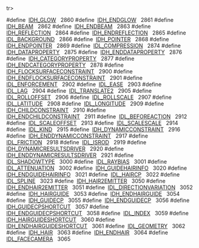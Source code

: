 tr>
<td class="memItemLeft" style="text-align: right;" data-nowrap="" data-valign="top">#define </td>
<td class="memItemRight" data-valign="bottom"><a href="Label_8h.md#51a336ee16fd71cf1e1313b05072d357" class="el">IDH_GLOW</a>   2860</td>
</tr>
<tr>
<td class="memItemLeft" style="text-align: right;" data-nowrap="" data-valign="top">#define </td>
<td class="memItemRight" data-valign="bottom"><a href="Label_8h.md#d88e21b152bbfdd982418b0042b3c528" class="el">IDH_ENDGLOW</a>   2861</td>
</tr>
<tr>
<td class="memItemLeft" style="text-align: right;" data-nowrap="" data-valign="top">#define </td>
<td class="memItemRight" data-valign="bottom"><a href="Label_8h.md#21c509e6a0c26229fa395a44ff7b8488" class="el">IDH_BEAM</a>   2862</td>
</tr>
<tr>
<td class="memItemLeft" style="text-align: right;" data-nowrap="" data-valign="top">#define </td>
<td class="memItemRight" data-valign="bottom"><a href="Label_8h.md#50aa3138ee099f62180fdc9f0c36e851" class="el">IDH_ENDBEAM</a>   2863</td>
</tr>
<tr>
<td class="memItemLeft" style="text-align: right;" data-nowrap="" data-valign="top">#define </td>
<td class="memItemRight" data-valign="bottom"><a href="Label_8h.md#399fe307c729e65cd55e5509ec828b90" class="el">IDH_REFLECTION</a>   2864</td>
</tr>
<tr>
<td class="memItemLeft" style="text-align: right;" data-nowrap="" data-valign="top">#define </td>
<td class="memItemRight" data-valign="bottom"><a href="Label_8h.md#9d3307f19823f7192ade4a06bd63106a" class="el">IDH_ENDREFLECTION</a>   2865</td>
</tr>
<tr>
<td class="memItemLeft" style="text-align: right;" data-nowrap="" data-valign="top">#define </td>
<td class="memItemRight" data-valign="bottom"><a href="Label_8h.md#cf3fafca6ffa4074ed1ac203efdc1b6e" class="el">IDL_BACKGROUND</a>   2866</td>
</tr>
<tr>
<td class="memItemLeft" style="text-align: right;" data-nowrap="" data-valign="top">#define </td>
<td class="memItemRight" data-valign="bottom"><a href="Label_8h.md#faf969609f42a4070393d3427a484d2c" class="el">IDH_POINTER</a>   2868</td>
</tr>
<tr>
<td class="memItemLeft" style="text-align: right;" data-nowrap="" data-valign="top">#define </td>
<td class="memItemRight" data-valign="bottom"><a href="Label_8h.md#ac63eb8d30fb3e6e41af9f731f341712" class="el">IDH_ENDPOINTER</a>   2869</td>
</tr>
<tr>
<td class="memItemLeft" style="text-align: right;" data-nowrap="" data-valign="top">#define </td>
<td class="memItemRight" data-valign="bottom"><a href="Label_8h.md#e1d31e8b338b97fe3211c6179ab01101" class="el">IDL_COMPRESSION</a>   2874</td>
</tr>
<tr>
<td class="memItemLeft" style="text-align: right;" data-nowrap="" data-valign="top">#define </td>
<td class="memItemRight" data-valign="bottom"><a href="Label_8h.md#7d1342d61093545a27d9e62c92e99762" class="el">IDH_DATAPROPERTY</a>   2875</td>
</tr>
<tr>
<td class="memItemLeft" style="text-align: right;" data-nowrap="" data-valign="top">#define </td>
<td class="memItemRight" data-valign="bottom"><a href="Label_8h.md#b5abbf53715bb6437ee23034252a8482" class="el">IDH_ENDDATAPROPERTY</a>   2876</td>
</tr>
<tr>
<td class="memItemLeft" style="text-align: right;" data-nowrap="" data-valign="top">#define </td>
<td class="memItemRight" data-valign="bottom"><a href="Label_8h.md#8dbca1c82c5a05e616d82c6329071aa6" class="el">IDH_CATEGORYPROPERTY</a>   2877</td>
</tr>
<tr>
<td class="memItemLeft" style="text-align: right;" data-nowrap="" data-valign="top">#define </td>
<td class="memItemRight" data-valign="bottom"><a href="Label_8h.md#76c7ce349126130998294c4add09c36e" class="el">IDH_ENDCATEGORYPROPERTY</a>   2878</td>
</tr>
<tr>
<td class="memItemLeft" style="text-align: right;" data-nowrap="" data-valign="top">#define </td>
<td class="memItemRight" data-valign="bottom"><a href="Label_8h.md#cd973c0bfec35e9a93108364ba7be3a1" class="el">IDH_FLOCKSURFACECONSTRAINT</a>   2900</td>
</tr>
<tr>
<td class="memItemLeft" style="text-align: right;" data-nowrap="" data-valign="top">#define </td>
<td class="memItemRight" data-valign="bottom"><a href="Label_8h.md#8a663dfc91aeada54ee9086d16808369" class="el">IDH_ENDFLOCKSURFACECONSTRAINT</a>   2901</td>
</tr>
<tr>
<td class="memItemLeft" style="text-align: right;" data-nowrap="" data-valign="top">#define </td>
<td class="memItemRight" data-valign="bottom"><a href="Label_8h.md#b4f790b9e3933d1d0f58658648abdee6" class="el">IDL_ENFORCEMENT</a>   2902</td>
</tr>
<tr>
<td class="memItemLeft" style="text-align: right;" data-nowrap="" data-valign="top">#define </td>
<td class="memItemRight" data-valign="bottom"><a href="Label_8h.md#61762e06fe228318ab5932d601ffd457" class="el">IDL_EASE</a>   2903</td>
</tr>
<tr>
<td class="memItemLeft" style="text-align: right;" data-nowrap="" data-valign="top">#define </td>
<td class="memItemRight" data-valign="bottom"><a href="Label_8h.md#69d91e7c5ff536b5f2f8f242746493f1" class="el">IDL_LAG</a>   2904</td>
</tr>
<tr>
<td class="memItemLeft" style="text-align: right;" data-nowrap="" data-valign="top">#define </td>
<td class="memItemRight" data-valign="bottom"><a href="Label_8h.md#31ef36e49fe3dd90f88e632d61abd1d6" class="el">IDL_TRANSLATE2</a>   2905</td>
</tr>
<tr>
<td class="memItemLeft" style="text-align: right;" data-nowrap="" data-valign="top">#define </td>
<td class="memItemRight" data-valign="bottom"><a href="Label_8h.md#71437e706ff94e46dcc928d3fb7eb7d8" class="el">IDL_ROLLOFFSET</a>   2906</td>
</tr>
<tr>
<td class="memItemLeft" style="text-align: right;" data-nowrap="" data-valign="top">#define </td>
<td class="memItemRight" data-valign="bottom"><a href="Label_8h.md#d61b02c928acc6e35bbbbfdca0973d13" class="el">IDL_ROLLSCALE</a>   2907</td>
</tr>
<tr>
<td class="memItemLeft" style="text-align: right;" data-nowrap="" data-valign="top">#define </td>
<td class="memItemRight" data-valign="bottom"><a href="Label_8h.md#0dbc502eebaaa8839324683d55e3b9f4" class="el">IDL_LATITUDE</a>   2908</td>
</tr>
<tr>
<td class="memItemLeft" style="text-align: right;" data-nowrap="" data-valign="top">#define </td>
<td class="memItemRight" data-valign="bottom"><a href="Label_8h.md#47bfc74f9d9dd52e85f341e8f923a2ff" class="el">IDL_LONGITUDE</a>   2909</td>
</tr>
<tr>
<td class="memItemLeft" style="text-align: right;" data-nowrap="" data-valign="top">#define </td>
<td class="memItemRight" data-valign="bottom"><a href="Label_8h.md#8c9eaf6f81a556b9a2449b9c248d0feb" class="el">IDH_CHILDCONSTRAINT</a>   2910</td>
</tr>
<tr>
<td class="memItemLeft" style="text-align: right;" data-nowrap="" data-valign="top">#define </td>
<td class="memItemRight" data-valign="bottom"><a href="Label_8h.md#0d159c0225b6538d96e9adbf2c4795dc" class="el">IDH_ENDCHILDCONSTRAINT</a>   2911</td>
</tr>
<tr>
<td class="memItemLeft" style="text-align: right;" data-nowrap="" data-valign="top">#define </td>
<td class="memItemRight" data-valign="bottom"><a href="Label_8h.md#10d9b4f451887b6091ca28d946eb7524" class="el">IDL_BEFOREACTION</a>   2912</td>
</tr>
<tr>
<td class="memItemLeft" style="text-align: right;" data-nowrap="" data-valign="top">#define </td>
<td class="memItemRight" data-valign="bottom"><a href="Label_8h.md#2125706d6512988e7bad98be80af0036" class="el">IDL_SCALEOFFSET</a>   2913</td>
</tr>
<tr>
<td class="memItemLeft" style="text-align: right;" data-nowrap="" data-valign="top">#define </td>
<td class="memItemRight" data-valign="bottom"><a href="Label_8h.md#42b0d694e8e5f040c95302c1996b941b" class="el">IDL_SCALESCALE</a>   2914</td>
</tr>
<tr>
<td class="memItemLeft" style="text-align: right;" data-nowrap="" data-valign="top">#define </td>
<td class="memItemRight" data-valign="bottom"><a href="Label_8h.md#2be2cea5706fd76958e831a0763bcc7e" class="el">IDL_KIND</a>   2915</td>
</tr>
<tr>
<td class="memItemLeft" style="text-align: right;" data-nowrap="" data-valign="top">#define </td>
<td class="memItemRight" data-valign="bottom"><a href="Label_8h.md#21ff9566438c2ee2aa1f06666a8327da" class="el">IDH_DYNAMICCONSTRAINT</a>   2916</td>
</tr>
<tr>
<td class="memItemLeft" style="text-align: right;" data-nowrap="" data-valign="top">#define </td>
<td class="memItemRight" data-valign="bottom"><a href="Label_8h.md#711f45a879d86116e13bd0b31119dd46" class="el">IDH_ENDDYNAMICCONSTRAINT</a>   2917</td>
</tr>
<tr>
<td class="memItemLeft" style="text-align: right;" data-nowrap="" data-valign="top">#define </td>
<td class="memItemRight" data-valign="bottom"><a href="Label_8h.md#b6b325fd314ac756bc3367b56040df97" class="el">IDL_FRICTION</a>   2918</td>
</tr>
<tr>
<td class="memItemLeft" style="text-align: right;" data-nowrap="" data-valign="top">#define </td>
<td class="memItemRight" data-valign="bottom"><a href="Label_8h.md#f3867ea14245e54cc9d61e3d61f2b32c" class="el">IDL_ISROD</a>   2919</td>
</tr>
<tr>
<td class="memItemLeft" style="text-align: right;" data-nowrap="" data-valign="top">#define </td>
<td class="memItemRight" data-valign="bottom"><a href="Label_8h.md#55732469ac8d80a6672934288cdbda04" class="el">IDH_DYNAMICRESULTSDRIVER</a>   2920</td>
</tr>
<tr>
<td class="memItemLeft" style="text-align: right;" data-nowrap="" data-valign="top">#define </td>
<td class="memItemRight" data-valign="bottom"><a href="Label_8h.md#70382516c417f01ab730200f23b736db" class="el">IDH_ENDDYNAMICRESULTSDRIVER</a>   2921</td>
</tr>
<tr>
<td class="memItemLeft" style="text-align: right;" data-nowrap="" data-valign="top">#define </td>
<td class="memItemRight" data-valign="bottom"><a href="Label_8h.md#f5ea9dcd0e6e1b48c699bd19a0326c2a" class="el">IDL_SHADOWTYPE</a>   3000</td>
</tr>
<tr>
<td class="memItemLeft" style="text-align: right;" data-nowrap="" data-valign="top">#define </td>
<td class="memItemRight" data-valign="bottom"><a href="Label_8h.md#768f647ea1972a7981f4892476a429b9" class="el">IDL_RAYBIAS</a>   3001</td>
</tr>
<tr>
<td class="memItemLeft" style="text-align: right;" data-nowrap="" data-valign="top">#define </td>
<td class="memItemRight" data-valign="bottom"><a href="Label_8h.md#8b853d2134c76f3d16d02f4820627d77" class="el">IDL_ATTENUATION</a>   3002</td>
</tr>
<tr>
<td class="memItemLeft" style="text-align: right;" data-nowrap="" data-valign="top">#define </td>
<td class="memItemRight" data-valign="bottom"><a href="Label_8h.md#dfcd3f122d13e534439312fd14ad567d" class="el">IDH_GUIDEHAIRINFO</a>   3020</td>
</tr>
<tr>
<td class="memItemLeft" style="text-align: right;" data-nowrap="" data-valign="top">#define </td>
<td class="memItemRight" data-valign="bottom"><a href="Label_8h.md#736d278f42c03d173d755b385aedc450" class="el">IDH_ENDGUIDEHAIRINFO</a>   3021</td>
</tr>
<tr>
<td class="memItemLeft" style="text-align: right;" data-nowrap="" data-valign="top">#define </td>
<td class="memItemRight" data-valign="bottom"><a href="Label_8h.md#c0e54055cc08acec5af1c4e2e385d9ff" class="el">IDL_HAIRCP</a>   3022</td>
</tr>
<tr>
<td class="memItemLeft" style="text-align: right;" data-nowrap="" data-valign="top">#define </td>
<td class="memItemRight" data-valign="bottom"><a href="Label_8h.md#9d05550dba1e6439e72cdeeb0fd227d7" class="el">IDL_SPLINE</a>   3023</td>
</tr>
<tr>
<td class="memItemLeft" style="text-align: right;" data-nowrap="" data-valign="top">#define </td>
<td class="memItemRight" data-valign="bottom"><a href="Label_8h.md#45b00923b7824a94018c0baf64a5a2ce" class="el">IDH_HAIR2EMITTER</a>   3050</td>
</tr>
<tr>
<td class="memItemLeft" style="text-align: right;" data-nowrap="" data-valign="top">#define </td>
<td class="memItemRight" data-valign="bottom"><a href="Label_8h.md#9cbd3577a0f88fc44541a618bcdb77b1" class="el">IDH_ENDHAIR2EMITTER</a>   3051</td>
</tr>
<tr>
<td class="memItemLeft" style="text-align: right;" data-nowrap="" data-valign="top">#define </td>
<td class="memItemRight" data-valign="bottom"><a href="Label_8h.md#41dc00f13233894c5b7cf54b989a7240" class="el">IDL_DIRECTIONVARIATION</a>   3052</td>
</tr>
<tr>
<td class="memItemLeft" style="text-align: right;" data-nowrap="" data-valign="top">#define </td>
<td class="memItemRight" data-valign="bottom"><a href="Label_8h.md#9df515be141dc2b1cfae85d5cf2b5e0f" class="el">IDH_HAIRGUIDE</a>   3053</td>
</tr>
<tr>
<td class="memItemLeft" style="text-align: right;" data-nowrap="" data-valign="top">#define </td>
<td class="memItemRight" data-valign="bottom"><a href="Label_8h.md#650c30eadc525839aac92c23e5ef555a" class="el">IDH_ENDHAIRGUIDE</a>   3054</td>
</tr>
<tr>
<td class="memItemLeft" style="text-align: right;" data-nowrap="" data-valign="top">#define </td>
<td class="memItemRight" data-valign="bottom"><a href="Label_8h.md#a265a612c9d6a7048a88a3d9aa64d8f1" class="el">IDH_GUIDECP</a>   3055</td>
</tr>
<tr>
<td class="memItemLeft" style="text-align: right;" data-nowrap="" data-valign="top">#define </td>
<td class="memItemRight" data-valign="bottom"><a href="Label_8h.md#da83ee2944a40a88d8eedfdc110c6f30" class="el">IDH_ENDGUIDECP</a>   3056</td>
</tr>
<tr>
<td class="memItemLeft" style="text-align: right;" data-nowrap="" data-valign="top">#define </td>
<td class="memItemRight" data-valign="bottom"><a href="Label_8h.md#0b8cad64e97b4ca9c3add7f9f15b0adc" class="el">IDH_GUIDECPSHORTCUT</a>   3057</td>
</tr>
<tr>
<td class="memItemLeft" style="text-align: right;" data-nowrap="" data-valign="top">#define </td>
<td class="memItemRight" data-valign="bottom"><a href="Label_8h.md#5102a2f177b5c34753cafe5311fcde7b" class="el">IDH_ENDGUIDECPSHORTCUT</a>   3058</td>
</tr>
<tr>
<td class="memItemLeft" style="text-align: right;" data-nowrap="" data-valign="top">#define </td>
<td class="memItemRight" data-valign="bottom"><a href="Label_8h.md#66350f591e50e7d0e5b4ed18373d06a8" class="el">IDL_INDEX</a>   3059</td>
</tr>
<tr>
<td class="memItemLeft" style="text-align: right;" data-nowrap="" data-valign="top">#define </td>
<td class="memItemRight" data-valign="bottom"><a href="Label_8h.md#0f0528ad3be133c0ee2514d9d2fb2f0f" class="el">IDH_HAIRGUIDESHORTCUT</a>   3060</td>
</tr>
<tr>
<td class="memItemLeft" style="text-align: right;" data-nowrap="" data-valign="top">#define </td>
<td class="memItemRight" data-valign="bottom"><a href="Label_8h.md#3cc9e9f682c173f58de882bd3a877c80" class="el">IDH_ENDHAIRGUIDESHORTCUT</a>   3061</td>
</tr>
<tr>
<td class="memItemLeft" style="text-align: right;" data-nowrap="" data-valign="top">#define </td>
<td class="memItemRight" data-valign="bottom"><a href="Label_8h.md#4d053714796f5635dbc559c4bce49786" class="el">IDL_GEOMETRY</a>   3062</td>
</tr>
<tr>
<td class="memItemLeft" style="text-align: right;" data-nowrap="" data-valign="top">#define </td>
<td class="memItemRight" data-valign="bottom"><a href="Label_8h.md#a7d30ffd5e1d342913779d0be5278fb4" class="el">IDH_HAIR</a>   3063</td>
</tr>
<tr>
<td class="memItemLeft" style="text-align: right;" data-nowrap="" data-valign="top">#define </td>
<td class="memItemRight" data-valign="bottom"><a href="Label_8h.md#8273c535f889d8c07b7e6b6878b10ae1" class="el">IDH_ENDHAIR</a>   3064</td>
</tr>
<tr>
<td class="memItemLeft" style="text-align: right;" data-nowrap="" data-valign="top">#define </td>
<td class="memItemRight" data-valign="bottom"><a href="Label_8h.md#6011b122b34aa5034d8dfc45d13f8410" class="el">IDL_FACECAMERA</a>   3065</td>
</tr>
<tr>
<td class="memItemLeft" style="text-align: 
